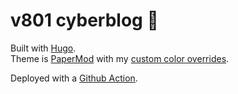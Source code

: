 # v801 cyberblog :space_invader:

Built with [Hugo](https://gohugo.io/).  
Theme is [PaperMod](https://github.com/adityatelange/hugo-PaperMod/) with my [custom color overrides](https://github.com/v801/v801.github.io/blob/master/assets/css/extended/theme-vars-override.css).

Deployed with a [Github Action](https://github.com/v801/v801.github.io/blob/master/.github/workflows/pages.yml).
